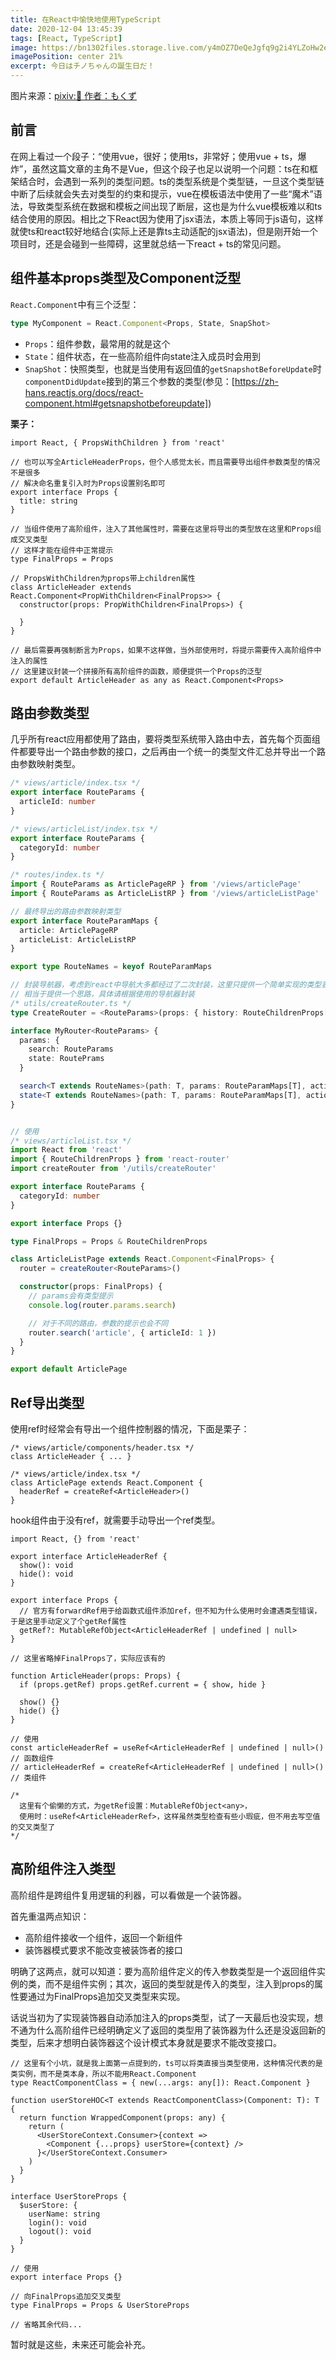 ```yaml
---
title: 在React中愉快地使用TypeScript
date: 2020-12-04 13:45:39
tags: [React, TypeScript]
image: https://bn1302files.storage.live.com/y4mOZ7DeQeJgfq9g2i4YLZoHw2e_M0HpUlNdFMgLuPqBYJdt6smcIqIXF6xKstXJzyH7BMJ9Zr8oqsW_3MQJ-TvKL0Qe6R5e3zdz8VghLWbuNpqWb7c_SCpHZW4dgyIrcm6Yqxo940O7xXtrkTsxfF-MEEdKJOLWnbHSkDku6HjUdUc5qE8W93uyDG3ZafR72UT?width=1024&height=664&cropmode=none
imagePosition: center 21%
excerpt: 今日はチノちゃんの誕生日だ！
---
```


图片来源：[pixiv:💒 作者：もくず](https://www.pixiv.net/artworks/73737464)

## 前言

在网上看过一个段子：“使用vue，很好；使用ts，非常好；使用vue + ts，爆炸”，虽然这篇文章的主角不是Vue，但这个段子也足以说明一个问题：ts在和框架结合时，会遇到一系列的类型问题。ts的类型系统是个类型链，一旦这个类型链中断了后续就会失去对类型的约束和提示，vue在模板语法中使用了一些“魔术”语法，导致类型系统在数据和模板之间出现了断层，这也是为什么vue模板难以和ts结合使用的原因。相比之下React因为使用了jsx语法，本质上等同于js语句，这样就使ts和react较好地结合(实际上还是靠ts主动适配的jsx语法)，但是刚开始一个项目时，还是会碰到一些障碍，这里就总结一下react + ts的常见问题。

## 组件基本props类型及Component泛型

`React.Component`中有三个泛型：
``` ts
type MyComponent = React.Component<Props, State, SnapShot>
```

* `Props`：组件参数，最常用的就是这个
* `State`：组件状态，在一些高阶组件向state注入成员时会用到
* `SnapShot`：快照类型，也就是当使用有返回值的`getSnapshotBeforeUpdate`时`componentDidUpdate`接到的第三个参数的类型(参见：[https://zh-hans.reactjs.org/docs/react-component.html#getsnapshotbeforeupdate])

**栗子：**

``` tsx
import React, { PropsWithChildren } from 'react'

// 也可以写全ArticleHeaderProps，但个人感觉太长，而且需要导出组件参数类型的情况不是很多
// 解决命名重复引入时为Props设置别名即可
export interface Props {
  title: string
} 

// 当组件使用了高阶组件，注入了其他属性时，需要在这里将导出的类型放在这里和Props组成交叉类型
// 这样才能在组件中正常提示
type FinalProps = Props

// PropsWithChildren为props带上children属性
class ArticleHeader extends React.Component<PropWithChildren<FinalProps>> {
  constructor(props: PropWithChildren<FinalProps>) {

  }
}

// 最后需要再强制断言为Props，如果不这样做，当外部使用时，将提示需要传入高阶组件中注入的属性
// 这里建议封装一个拼接所有高阶组件的函数，顺便提供一个Props的泛型
export default ArticleHeader as any as React.Component<Props>
```
## 路由参数类型

几乎所有react应用都使用了路由，要将类型系统带入路由中去，首先每个页面组件都要导出一个路由参数的接口，之后再由一个统一的类型文件汇总并导出一个路由参数映射类型。

``` ts
/* views/article/index.tsx */
export interface RouteParams {
  articleId: number
}

/* views/articleList/index.tsx */
export interface RouteParams {
  categoryId: number
}

/* routes/index.ts */
import { RouteParams as ArticlePageRP } from '/views/articlePage'
import { RouteParams as ArticleListRP } from '/views/articleListPage'

// 最终导出的路由参数映射类型
export interface RouteParamMaps {
  article: ArticlePageRP
  articleList: ArticleListRP
}

export type RouteNames = keyof RouteParamMaps

// 封装导航器，考虑到react中导航大多都经过了二次封装，这里只提供一个简单实现的类型表示(基于react-router-dom@5)
// 相当于提供一个思路，具体请根据使用的导航器封装
/* utils/createRouter.ts */
type CreateRouter = <RouteParams>(props: { history: RouteChildrenProps['history'] }) => MyRouter<RouteParams>

interface MyRouter<RouteParams> {
  params: {
    search: RouteParams
    state: RoutePrams
  }

  search<T extends RouteNames>(path: T, params: RouteParamMaps[T], action?: 'push' | 'replace')
  state<T extends RouteNames>(path: T, params: RouteParamMaps[T], action?: 'push' | 'replace')
}


// 使用
/* views/articleList.tsx */
import React from 'react'
import { RouteChildrenProps } from 'react-router'
import createRouter from '/utils/createRouter'

export interface RouteParams {
  categoryId: number
}

export interface Props {} 

type FinalProps = Props & RouteChildrenProps

class ArticleListPage extends React.Component<FinalProps> {
  router = createRouter<RouteParams>()

  constructor(props: FinalProps) {
    // params会有类型提示
    console.log(router.params.search)

    // 对于不同的路由，参数的提示也会不同
    router.search('article', { articleId: 1 })
  }
}

export default ArticlePage
```

## Ref导出类型

使用ref时经常会有导出一个组件控制器的情况，下面是栗子：

``` tsx
/* views/article/components/header.tsx */
class ArticleHeader { ... }

/* views/article/index.tsx */
class ArticlePage extends React.Component {
  headerRef = createRef<ArticleHeader>()
}
```

hook组件由于没有ref，就需要手动导出一个ref类型。

``` tsx
import React, {} from 'react'

export interface ArticleHeaderRef {
  show(): void
  hide(): void
}

export interface Props {
  // 官方有forwardRef用于给函数式组件添加ref，但不知为什么使用时会遭遇类型错误，于是这里手动定义了个getRef属性
  getRef?: MutableRefObject<ArticleHeaderRef | undefined | null>
}

// 这里省略掉FinalProps了，实际应该有的

function ArticleHeader(props: Props) {
  if (props.getRef) props.getRef.current = { show, hide }

  show() {}
  hide() {}
}

// 使用
const articleHeaderRef = useRef<ArticleHeaderRef | undefined | null>() // 函数组件
// articleHeaderRef = createRef<ArticleHeaderRef | undefined | null>() // 类组件

/*
  这里有个偷懒的方式，为getRef设置：MutableRefObject<any>，
  使用时：useRef<ArticleHeaderRef>，这样虽然类型检查有些小瑕疵，但不用去写空值的交叉类型了
*/
```
## 高阶组件注入类型

高阶组件是跨组件复用逻辑的利器，可以看做是一个装饰器。

首先重温两点知识：
* 高阶组件接收一个组件，返回一个新组件
* 装饰器模式要求不能改变被装饰者的接口

明确了这两点，就可以知道：要为高阶组件定义的传入参数类型是一个返回组件实例的类，而不是组件实例；其次，返回的类型就是传入的类型，注入到props的属性要通过为FinalProps追加交叉类型来实现。

话说当初为了实现装饰器自动添加注入的props类型，试了一天最后也没实现，想不通为什么高阶组件已经明确定义了返回的类型用了装饰器为什么还是没返回新的类型，后来才想明白装饰器这个设计模式本身就是要求不能改变接口。

``` tsx
// 这里有个小坑，就是我上面第一点提到的，ts可以将类直接当类型使用，这种情况代表的是类实例，而不是类本身，所以不能用React.Component
type ReactComponentClass = { new(...args: any[]): React.Component }

function userStoreHOC<T extends ReactComponentClass>(Component: T): T {
  return function WrappedComponent(props: any) {
    return (
      <UserStoreContext.Consumer>{context =>
        <Component {...props} userStore={context} />
      }</UserStoreContext.Consumer>
    )
  }
}

interface UserStoreProps {
  $userStore: {
    userName: string
    login(): void
    logout(): void
  }
}

// 使用
export interface Props {}

// 向FinalProps追加交叉类型
type FinalProps = Props & UserStoreProps

// 省略其余代码...
```

暂时就是这些，未来还可能会补充。